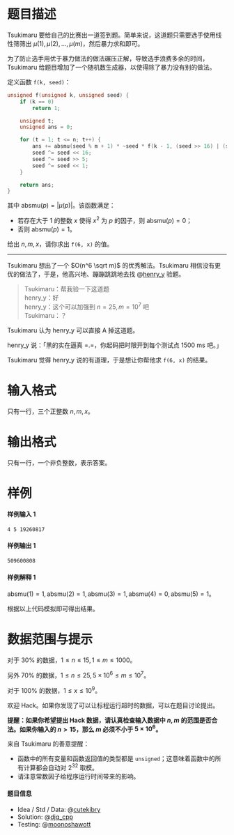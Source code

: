 
# 题目描述

Tsukimaru 要给自己的比赛出一道签到题。简单来说，这道题只需要选手使用线性筛筛出 $\mu(1), \mu(2), \ldots, \mu(m)$，然后暴力求和即可。

为了防止选手用优于暴力做法的做法碾压正解，导致选手浪费多余的时间，Tsukimaru 给题目增加了一个随机数生成器，以使得除了暴力没有别的做法。

定义函数 `f(k, seed)`：

```cpp
unsigned f(unsigned k, unsigned seed) {
    if (k == 0)
        return 1;

    unsigned t;
    unsigned ans = 0;

    for (t = 1; t <= n; t++) {
        ans += absmu(seed % m + 1) * ~seed * f(k - 1, (seed >> 16) | (seed << 16));
        seed ^= seed << 16;
        seed ^= seed >> 5;
        seed ^= seed << 1;
    }

    return ans;
}
```

其中 $\text{absmu}(p) = |\mu(p)|$。该函数满足：

* 若存在大于 $1$ 的整数 $x$ 使得 $x^2$ 为 $p$ 的因子，则 $\text{absmu}(p) = 0$；
* 否则 $\text{absmu}(p) = 1$。

给出 $n, m, x$，请你求出 `f(6, x)` 的值。

----
Tsukimaru 想出了一个 $O(n^6 \sqrt m)$ 的优秀解法。Tsukimaru 相信没有更优的做法了，于是，他高兴地、蹦蹦跳跳地去找 @[henry_y](https://loj.ac/user/6189) 验题。

> Tsukimaru：帮我验一下这道题  
> henry_y：好  
> henry_y：这个可以加强到 $n = 25, m = 10^7$ 吧  
> Tsukimaru：？

Tsukimaru 认为 henry_y 可以直接 A 掉这道题。

henry_y 说：「黑的实在逼真 =.=，你起码把时限开到每个测试点 $1500\ \text{ms}$ 吧。」

Tsukimaru 觉得 henry_y 说的有道理，于是想让你帮他求 `f(6, x)` 的结果。


# 输入格式

只有一行，三个正整数 $n, m, x$。


# 输出格式

只有一行，一个非负整数，表示答案。


# 样例

#### 样例输入 1
```plain
4 5 19260817
```

#### 样例输出 1
```plain
509600808
```

#### 样例解释 1
$\text{absmu}(1) = 1, \text{absmu}(2) = 1, \text{absmu}(3) = 1, \text{absmu}(4) = 0, \text{absmu}(5) = 1$。

根据以上代码模拟即可得出结果。

# 数据范围与提示

对于 $30\%$ 的数据，$1 \leq n \leq 15, 1 \leq m \leq 1000$。

另外 $70\%$ 的数据，$1 \leq n \leq 25, 5 \times 10^6 \leq m \leq 10^7$。

对于 $100\%$ 的数据，$1 \leq x \leq 10^9$。

欢迎 Hack。如果你发现了可以让标程运行超时的数据，可以在题目讨论提出。

**提醒：如果你希望提出 Hack 数据，请认真检查输入数据中 $n, m$ 的范围是否合法。如果你输入的 $n > 15$，那么 $m$ 必须不小于 $5 \times 10^6$。**

来自 Tsukimaru 的善意提醒：

* 函数中的所有变量和函数返回值的类型都是 `unsigned`；这意味着函数中的所有计算都会自动对 $2^{32}$ 取模。
* 请注意常数因子给程序运行时间带来的影响。

#### 题目信息
* Idea / Std / Data: @[cutekibry](https://loj.ac/user/1408)
* Solution: @[djq_cpp](https://loj.ac/user/3560)
* Testing: @[moonoshawott](https://loj.ac/user/10399)


